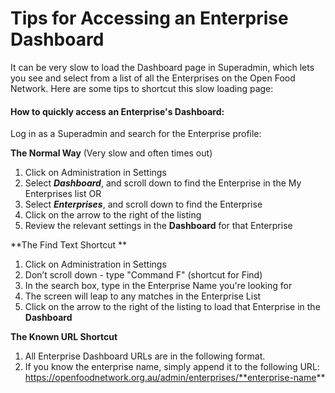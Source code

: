 # Tips for Accessing an Enterprise Dashboard

It can be very slow to load the Dashboard page in Superadmin, which lets you see and select from a list of all the Enterprises on the Open Food Network. Here are some tips to shortcut this slow loading page:

#### **How to quickly access an Enterprise's Dashboard:**

Log in as a Superadmin and search for the Enterprise profile:

**The Normal Way** (Very slow and often times out)

1. Click on Administration in Settings
2. Select _**Dashboard**_, and scroll down to find the Enterprise in the My Enterprises list OR
3. Select _**Enterprises**_, and scroll down to find the Enterprise
4. Click on the arrow to the right of the listing
5. Review the relevant settings in the **Dashboard** for that Enterprise

**The Find Text Shortcut  **

1. Click on Administration in Settings
2. Don’t scroll down - type "Command F" (shortcut for Find)
3. In the search box, type in the Enterprise Name you're looking for
4. The screen will leap to any matches in the Enterprise List
5. Click on the arrow to the right of the listing to load that Enterprise in the **Dashboard**

**The Known URL Shortcut**

1. All Enterprise Dashboard URLs are in the following format.
2. If you know the enterprise name, simply append it to the following URL: https://openfoodnetwork.org.au/admin/enterprises/**enterprise-name**
